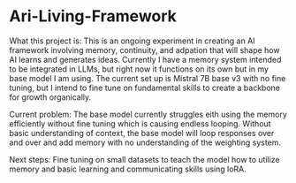 # Ari-Living-Framework

What this project is:
This is an ongoing experiment in creating an AI framework involving memory, continuity, and adpation that will shape how AI learns and generates ideas. 
Currently I have a memory system intended to be integrated in LLMs, but right now it functions on its own but in my base model I am using.
The current set up is Mistral 7B base v3 with no fine tuning, but I intend to fine tune on fundamental skills to create a backbone for growth organically. 

Current problem: The base model currently struggles eith using the memory efficiently without fine tuning which is causing endless looping.  Without basic understanding of context,
the base model will loop responses over and over and add memory with no understanding of the weighting system. 

Next steps: Fine tuning on small datasets to teach the model how to utilize memory and basic learning and communicating skills using loRA.
